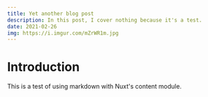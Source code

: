 ```yaml
---
title: Yet another blog post
description: In this post, I cover nothing because it's a test.
date: 2021-02-26
img: https://i.imgur.com/mZrWR1m.jpg
---
```


# Introduction

This is a test of using markdown with Nuxt's content module.
